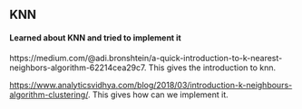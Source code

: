 <h2> KNN </h2>
<h4>Learned about KNN and tried to implement it</h4>
https://medium.com/@adi.bronshtein/a-quick-introduction-to-k-nearest-neighbors-algorithm-62214cea29c7. This gives the introduction to knn.

https://www.analyticsvidhya.com/blog/2018/03/introduction-k-neighbours-algorithm-clustering/. This gives how can we implement it.
